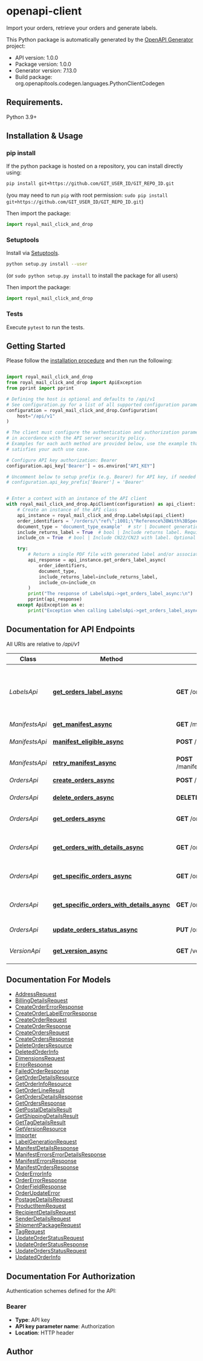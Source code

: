 # openapi-client
Import your orders, retrieve your orders and generate labels.

This Python package is automatically generated by the [OpenAPI Generator](https://openapi-generator.tech) project:

- API version: 1.0.0
- Package version: 1.0.0
- Generator version: 7.13.0
- Build package: org.openapitools.codegen.languages.PythonClientCodegen

## Requirements.

Python 3.9+

## Installation & Usage
### pip install

If the python package is hosted on a repository, you can install directly using:

```sh
pip install git+https://github.com/GIT_USER_ID/GIT_REPO_ID.git
```
(you may need to run `pip` with root permission: `sudo pip install git+https://github.com/GIT_USER_ID/GIT_REPO_ID.git`)

Then import the package:

```python
import royal_mail_click_and_drop
```

### Setuptools

Install via [Setuptools](http://pypi.python.org/pypi/setuptools).

```sh
python setup.py install --user
```
(or `sudo python setup.py install` to install the package for all users)

Then import the package:

```python
import royal_mail_click_and_drop
```

### Tests

Execute `pytest` to run the tests.

## Getting Started

Please follow the [installation procedure](#installation--usage) and then run the following:

```python

import royal_mail_click_and_drop
from royal_mail_click_and_drop import ApiException
from pprint import pprint

# Defining the host is optional and defaults to /api/v1
# See configuration.py for a list of all supported configuration parameters.
configuration = royal_mail_click_and_drop.Configuration(
    host="/api/v1"
)

# The client must configure the authentication and authorization parameters
# in accordance with the API server security policy.
# Examples for each auth method are provided below, use the example that
# satisfies your auth use case.

# Configure API key authorization: Bearer
configuration.api_key['Bearer'] = os.environ["API_KEY"]

# Uncomment below to setup prefix (e.g. Bearer) for API key, if needed
# configuration.api_key_prefix['Bearer'] = 'Bearer'


# Enter a context with an instance of the API client
with royal_mail_click_and_drop.ApiClient(configuration) as api_client:
    # Create an instance of the API class
    api_instance = royal_mail_click_and_drop.LabelsApi(api_client)
    order_identifiers = '/orders/\"ref\";1001;\"Reference%3BWith%3BSpecial%3BSymbols!\";2345/'  # str | One or several Order Identifiers or Order References separated by semicolon. Order Identifiers are integer numbers. Order References are strings - each must be percent-encoded and surrounded by double quotation marks. The maximum number of identifiers is 100.
    document_type = 'document_type_example'  # str | Document generation mode. When documentType is set to \"postageLabel\" the additional parameters below must be used. These additional parameters will be ignored when documentType is not set to \"postageLabel\"
    include_returns_label = True  # bool | Include returns label. Required when documentType is set to 'postageLabel' (optional)
    include_cn = True  # bool | Include CN22/CN23 with label. Optional parameter. If this parameter is used the setting will override the default account behaviour specified in the \"Label format\" setting \"Generate customs declarations with orders\" (optional)

    try:
        # Return a single PDF file with generated label and/or associated document(s)
        api_response = api_instance.get_orders_label_async(
            order_identifiers,
            document_type,
            include_returns_label=include_returns_label,
            include_cn=include_cn
        )
        print("The response of LabelsApi->get_orders_label_async:\n")
        pprint(api_response)
    except ApiException as e:
        print("Exception when calling LabelsApi->get_orders_label_async: %s\n" % e)

```

## Documentation for API Endpoints

All URIs are relative to */api/v1*

Class | Method | HTTP request | Description
------------ | ------------- | ------------- | -------------
*LabelsApi* | [**get_orders_label_async**](docs/LabelsApi.md#get_orders_label_async) | **GET** /orders/{orderIdentifiers}/label | Return a single PDF file with generated label and/or associated document(s)
*ManifestsApi* | [**get_manifest_async**](docs/ManifestsApi.md#get_manifest_async) | **GET** /manifests/{manifestIdentifier} | Get manifest
*ManifestsApi* | [**manifest_eligible_async**](docs/ManifestsApi.md#manifest_eligible_async) | **POST** /manifests | Manifest eligible orders
*ManifestsApi* | [**retry_manifest_async**](docs/ManifestsApi.md#retry_manifest_async) | **POST** /manifests/retry/{manifestIdentifier} | Retry manifest
*OrdersApi* | [**create_orders_async**](docs/OrdersApi.md#create_orders_async) | **POST** /orders | Create orders
*OrdersApi* | [**delete_orders_async**](docs/OrdersApi.md#delete_orders_async) | **DELETE** /orders/{orderIdentifiers} | Delete orders
*OrdersApi* | [**get_orders_async**](docs/OrdersApi.md#get_orders_async) | **GET** /orders | Retrieve pageable list of orders
*OrdersApi* | [**get_orders_with_details_async**](docs/OrdersApi.md#get_orders_with_details_async) | **GET** /orders/full | Retrieve pageable list of orders with details
*OrdersApi* | [**get_specific_orders_async**](docs/OrdersApi.md#get_specific_orders_async) | **GET** /orders/{orderIdentifiers} | Retrieve specific orders
*OrdersApi* | [**get_specific_orders_with_details_async**](docs/OrdersApi.md#get_specific_orders_with_details_async) | **GET** /orders/{orderIdentifiers}/full | Retrieve details of the specific orders
*OrdersApi* | [**update_orders_status_async**](docs/OrdersApi.md#update_orders_status_async) | **PUT** /orders/status | Set order status
*VersionApi* | [**get_version_async**](docs/VersionApi.md#get_version_async) | **GET** /version | Get API version details.


## Documentation For Models

 - [AddressRequest](docs/AddressRequest.md)
 - [BillingDetailsRequest](docs/BillingDetailsRequest.md)
 - [CreateOrderErrorResponse](docs/CreateOrderErrorResponse.md)
 - [CreateOrderLabelErrorResponse](docs/CreateOrderLabelErrorResponse.md)
 - [CreateOrderRequest](docs/CreateOrderRequest.md)
 - [CreateOrderResponse](docs/CreateOrderResponse.md)
 - [CreateOrdersRequest](docs/CreateOrdersRequest.md)
 - [CreateOrdersResponse](docs/CreateOrdersResponse.md)
 - [DeleteOrdersResource](docs/DeleteOrdersResource.md)
 - [DeletedOrderInfo](docs/DeletedOrderInfo.md)
 - [DimensionsRequest](docs/DimensionsRequest.md)
 - [ErrorResponse](docs/ErrorResponse.md)
 - [FailedOrderResponse](docs/FailedOrderResponse.md)
 - [GetOrderDetailsResource](docs/GetOrderDetailsResource.md)
 - [GetOrderInfoResource](docs/GetOrderInfoResource.md)
 - [GetOrderLineResult](docs/GetOrderLineResult.md)
 - [GetOrdersDetailsResponse](docs/GetOrdersDetailsResponse.md)
 - [GetOrdersResponse](docs/GetOrdersResponse.md)
 - [GetPostalDetailsResult](docs/GetPostalDetailsResult.md)
 - [GetShippingDetailsResult](docs/GetShippingDetailsResult.md)
 - [GetTagDetailsResult](docs/GetTagDetailsResult.md)
 - [GetVersionResource](docs/GetVersionResource.md)
 - [Importer](docs/Importer.md)
 - [LabelGenerationRequest](docs/LabelGenerationRequest.md)
 - [ManifestDetailsResponse](docs/ManifestDetailsResponse.md)
 - [ManifestErrorsErrorDetailsResponse](docs/ManifestErrorsErrorDetailsResponse.md)
 - [ManifestErrorsResponse](docs/ManifestErrorsResponse.md)
 - [ManifestOrdersResponse](docs/ManifestOrdersResponse.md)
 - [OrderErrorInfo](docs/OrderErrorInfo.md)
 - [OrderErrorResponse](docs/OrderErrorResponse.md)
 - [OrderFieldResponse](docs/OrderFieldResponse.md)
 - [OrderUpdateError](docs/OrderUpdateError.md)
 - [PostageDetailsRequest](docs/PostageDetailsRequest.md)
 - [ProductItemRequest](docs/ProductItemRequest.md)
 - [RecipientDetailsRequest](docs/RecipientDetailsRequest.md)
 - [SenderDetailsRequest](docs/SenderDetailsRequest.md)
 - [ShipmentPackageRequest](docs/ShipmentPackageRequest.md)
 - [TagRequest](docs/TagRequest.md)
 - [UpdateOrderStatusRequest](docs/UpdateOrderStatusRequest.md)
 - [UpdateOrderStatusResponse](docs/UpdateOrderStatusResponse.md)
 - [UpdateOrdersStatusRequest](docs/UpdateOrdersStatusRequest.md)
 - [UpdatedOrderInfo](docs/UpdatedOrderInfo.md)


<a id="documentation-for-authorization"></a>
## Documentation For Authorization


Authentication schemes defined for the API:
<a id="Bearer"></a>
### Bearer

- **Type**: API key
- **API key parameter name**: Authorization
- **Location**: HTTP header


## Author




